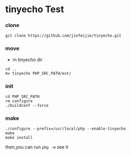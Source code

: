 # tinyecho Test

### clone 

```
git clone https://github.com/jinfeijie/tinyecho.git
```

### move

* in tinyecho dir

```
cd .. 
mv tinyecho PHP_SRC_PATH/ext/
```

### init

```
cd PHP_SRC_PATH
rm configure
./buildconf --force
```

### make

```
./configure --prefix=/usr/local/php --enable-tinyecho
make
make install
```

then,you can run `php -m` see it
